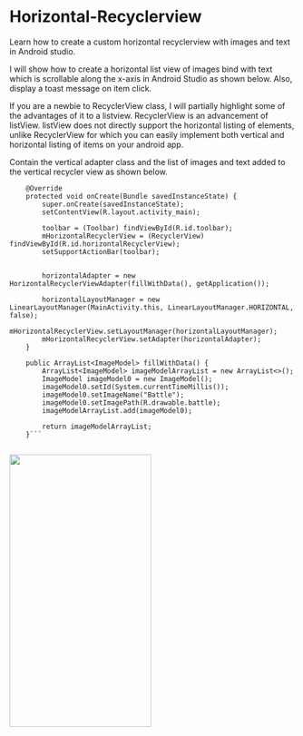 # Horizontal-Recyclerview

Learn how to create a custom horizontal recyclerview with images and text in Android studio.

I will show how to create a horizontal list view of images bind with text which is scrollable along the x-axis in Android Studio as shown below. Also, display a toast message on item click.  

If you are a newbie to RecyclerView class, I will partially highlight some of the advantages of it to a listview. RecyclerView is an advancement of listView. listView does not directly support the horizontal listing of elements, unlike RecyclerView for which you can easily implement both vertical and horizontal listing of items on your android app.

Contain the vertical adapter class and the list of images and text added to the vertical recycler view as shown below.

```
    @Override
    protected void onCreate(Bundle savedInstanceState) {
        super.onCreate(savedInstanceState);
        setContentView(R.layout.activity_main);

        toolbar = (Toolbar) findViewById(R.id.toolbar);
        mHorizontalRecyclerView = (RecyclerView) findViewById(R.id.horizontalRecyclerView);
        setSupportActionBar(toolbar);


        horizontalAdapter = new HorizontalRecyclerViewAdapter(fillWithData(), getApplication());

        horizontalLayoutManager = new LinearLayoutManager(MainActivity.this, LinearLayoutManager.HORIZONTAL, false);
        mHorizontalRecyclerView.setLayoutManager(horizontalLayoutManager);
        mHorizontalRecyclerView.setAdapter(horizontalAdapter);
    }

    public ArrayList<ImageModel> fillWithData() {
        ArrayList<ImageModel> imageModelArrayList = new ArrayList<>();
        ImageModel imageModel0 = new ImageModel();
        imageModel0.setId(System.currentTimeMillis());
        imageModel0.setImageName("Battle");
        imageModel0.setImagePath(R.drawable.battle);
        imageModelArrayList.add(imageModel0);

        return imageModelArrayList;
    }```
    
``````
<a href="url"><img src="https://github.com/sambhaji213/Enable-GPS-Programmatically/blob/master/screenshot/gps.png" align="left" height="480" width="250"></a>
